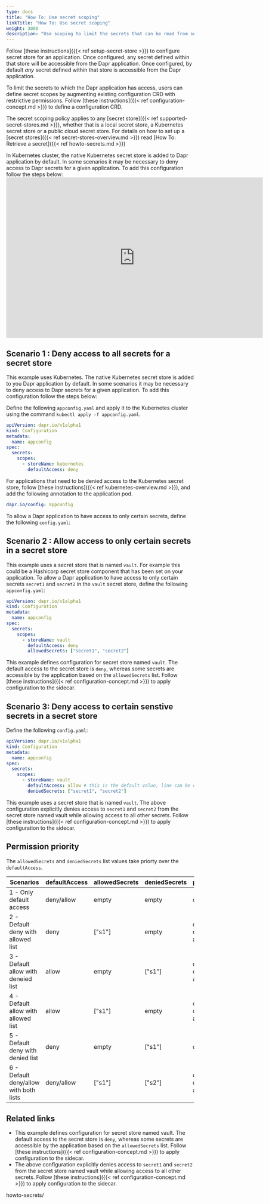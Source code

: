 ```yaml
---
type: docs
title: "How To: Use secret scoping"
linkTitle: "How To: Use secret scoping"
weight: 3000
description: "Use scoping to limit the secrets that can be read from secret stores"
---
```


Follow [these instructions]({{< ref setup-secret-store >}}) to configure secret store for an application. Once configured, any secret defined within that store will be accessible from the Dapr application. Once configured, by default *any* secret defined within that store is accessible from the Dapr application.

To limit the secrets to which the Dapr application has access, users can define secret scopes by augmenting existing configuration CRD with restrictive permissions. Follow [these instructions]({{< ref configuration-concept.md >}}) to define a configuration CRD.

The secret scoping policy applies to any [secret store]({{< ref supported-secret-stores.md >}}), whether that is a local secret store, a Kubernetes secret store or a public cloud secret store. For details on how to set up a [secret stores]({{< ref secret-stores-overview.md >}}) read [How To: Retrieve a secret]({{< ref howto-secrets.md >}})

In Kubernetes cluster, the native Kubernetes secret store is added to Dapr application by default. In some scenarios it may be necessary to deny access to Dapr secrets for a given application. To add this configuration follow the steps below: <iframe width="688" height="430" src="https://www.youtube.com/embed/j99RN_nxExA?start=2272" frameborder="0" allow="accelerometer; autoplay; clipboard-write; encrypted-media; gyroscope; picture-in-picture" allowfullscreen mark="crwd-mark"></iframe>

## Scenario 1 : Deny access to all secrets for a secret store

This example uses Kubernetes. The native Kubernetes secret store is added to you Dapr application by default. In some scenarios it may be necessary to deny access to Dapr secrets for a given application. To add this configuration follow the steps below:

Define the following `appconfig.yaml` and apply it to the Kubernetes cluster using the command `kubectl apply -f appconfig.yaml`.

```yaml
apiVersion: dapr.io/v1alpha1
kind: Configuration
metadata:
  name: appconfig
spec:
  secrets:
    scopes:
      - storeName: kubernetes
        defaultAccess: deny
```

For applications that need to be denied access to the Kubernetes secret store, follow [these instructions]({{< ref kubernetes-overview.md >}}), and add the following annotation to the application pod.

```yaml
dapr.io/config: appconfig
```

To allow a Dapr application to have access to only certain secrets, define the following `config.yaml`:

## Scenario 2 : Allow access to only certain secrets in a secret store

This example uses a secret store that is named `vault`. For example this could be a Hashicorp secret store component that has been set on your application. To allow a Dapr application to have access to only certain secrets `secret1` and `secret2` in the `vault` secret store, define the following `appconfig.yaml`:

```yaml
apiVersion: dapr.io/v1alpha1
kind: Configuration
metadata:
  name: appconfig
spec:
  secrets:
    scopes:
      - storeName: vault
        defaultAccess: deny
        allowedSecrets: ["secret1", "secret2"]
```

This example defines configuration for secret store named `vault`. The default access to the secret store is `deny`, whereas some secrets are accessible by the application based on the `allowedSecrets` list. Follow [these instructions]({{< ref configuration-concept.md >}}) to apply configuration to the sidecar.

## Scenario 3: Deny access to certain senstive secrets in a secret store

Define the following `config.yaml`:

```yaml
apiVersion: dapr.io/v1alpha1
kind: Configuration
metadata:
  name: appconfig
spec:
  secrets:
    scopes:
      - storeName: vault
        defaultAccess: allow # this is the default value, line can be omitted
        deniedSecrets: ["secret1", "secret2"]
```

This example uses a secret store that is named `vault`. The above configuration explicitly denies access to `secret1` and `secret2` from the secret store named vault while allowing access to all other secrets. Follow [these instructions]({{< ref configuration-concept.md >}}) to apply configuration to the sidecar.

## Permission priority

The `allowedSecrets` and `deniedSecrets` list values take priorty over the `defaultAccess`.

| Scenarios                              | defaultAccess | allowedSecrets | deniedSecrets | permission                   |
| -------------------------------------- | ------------- | -------------- | ------------- | ---------------------------- |
| 1 - Only default access                | deny/allow    | empty          | empty         | deny/allow                   |
| 2 - Default deny with allowed list     | deny          | ["s1"]         | empty         | only "s1" can be accessed    |
| 3 - Default allow with deneied list    | allow         | empty          | ["s1"]        | only "s1" cannot be accessed |
| 4 - Default allow with allowed list    | allow         | ["s1"]         | empty         | only "s1" can be accessed    |
| 5 - Default deny with denied list      | deny          | empty          | ["s1"]        | deny                         |
| 6 - Default deny/allow with both lists | deny/allow    | ["s1"]         | ["s2"]        | only "s1" can be accessed    |

## Related links
* This example defines configuration for secret store named vault. The default access to the secret store is `deny`, whereas some secrets are accessible by the application based on the `allowedSecrets` list. Follow [these instructions]({{< ref configuration-concept.md >}}) to apply configuration to the sidecar.
* The above configuration explicitly denies access to `secret1` and `secret2` from the secret store named vault while allowing access to all other secrets. Follow [these instructions]({{< ref configuration-concept.md >}}) to apply configuration to the sidecar.

howto-secrets/